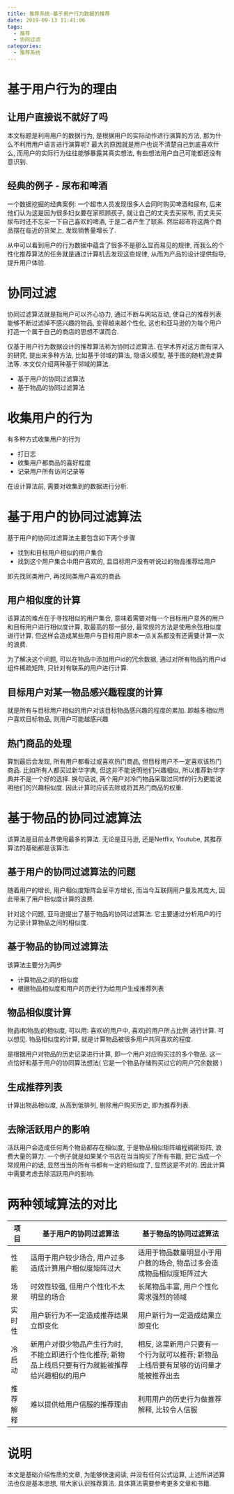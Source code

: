 ```yaml
---
title: 推荐系统-基于用户行为数据的推荐
date: 2019-09-13 11:41:06
tags:
  - 推荐
  - 协同过滤
categories:
  - 推荐系统
---
```


# 基于用户行为的理由

## 让用户直接说不就好了吗

本文标题是利用用户的数据行为, 是根据用户的实际动作进行演算的方法, 那为什么不利用用户语言进行演算呢? 最大的原因就是用户也说不清楚自己到底喜欢什么, 而用户的实际行为往往能够暴露其真实想法, 有些想法用户自己可能都还没有意识到.
<!-- more -->

## 经典的例子 - 尿布和啤酒

一个数据挖掘的经典案例: 一个超市人员发现很多人会同时购买啤酒和尿布, 后来他们认为这是因为很多妇女要在家照顾孩子, 就让自己的丈夫去买尿布, 而丈夫买尿布时还不忘买一下自己喜欢的啤酒, 于是二者产生了联系. 然后超市将这两个商品摆在临近的货架上, 发现销售量增长了.

从中可以看到用户的行为数据中蕴含了很多不是那么显而易见的规律, 而我么的个性化推荐算法的任务就是通过计算机去发现这些规律, 从而为产品的设计提供指导, 提升用户体验.

# 协同过滤

协同过滤算法就是指用户可以齐心协力, 通过不断与网站互动, 使自己的推荐列表能够不断过滤掉不感兴趣的物品, 变得越来越个性化, 这也和亚马逊的为每个用户打造一个属于自己的商店的思想不谋而合.

仅基于用户行为数据设计的推荐算法称为协同过滤算法. 在学术界对这方面有深入的研究, 提出来多种方法, 比如基于邻域的算法, 隐语义模型, 基于图的随机游走算法等. 本文仅介绍两种基于邻域的算法.

- 基于用户的协同过滤算法
- 基于物品的协同过滤算法

# 收集用户的行为

有多种方式收集用户的行为

- 打日志
- 收集用户都商品的喜好程度
- 记录用户所有访问记录等

在设计算法前, 需要对收集到的数据进行分析.

# 基于用户的协同过滤算法

基于用户的协同过滤算法主要包含如下两个步骤

- 找到和目标用户相似的用户集合
- 找到这个用户集合中用户喜欢的, 且目标用户没有听说过的物品推荐给用户

即先找同类用户, 再找同类用户喜欢的商品

## 用户相似度的计算

该算法的难点在于寻找相似的用户集合, 意味着需要对每一个目标用户意外的用户和目标用户进行相似度计算, 取最高的那一部分, 最常规的方法是使用余弦相似度进行计算. 但这样会造成某些用户与目标用户原本一点关系都没有还需要计算一次的浪费. 

为了解决这个问题, 可以在物品中添加用户id的冗余数据, 通过对所有物品的用户id组件稀疏矩阵, 只针对有联系的用户进行计算.

## 目标用户对某一物品感兴趣程度的计算

就是所有与目标用户相似的用户对该目标物品感兴趣的程度的累加. 即越多相似用户喜欢目标物品, 则用户可能越感兴趣

## 热门商品的处理

算到最后会发现, 所有用户都看过或喜欢热门商品, 但目标用户不一定喜欢该热门商品. 比如所有人都买过新华字典, 但这并不能说明他们兴趣相似, 所以推荐新华字典并不是一个好的选择. 换句话说, 两个用户对冷门物品采取过同样的行为更能说明他们的兴趣相似度. 因此计算时应该去除或将其热门商品的权重.

# 基于物品的协同过滤算法

该算法是目前业界使用最多的算法. 无论是亚马逊, 还是Netflix, Youtube, 其推荐算法的基础都是该算法.

## 基于用户的协同过滤算法的问题

随着用户的增长, 用户相似度矩阵会呈平方增长, 而当今互联网用户量及其庞大, 因此带来了用户相似度计算的浪费.

针对这个问题, 亚马逊提出了基于物品的协同过滤算法. 它主要通过分析用户的行为记录计算物品之间的相似度.

## 基于物品的协同过滤算法

该算法主要分为两步

- 计算物品之间的相似度
- 根据物品相似度和用户的历史行为给用户生成推荐列表

## 物品相似度计算

物品i和物品j的相似度, 可以用: 喜欢i的用户中, 喜欢j的用户所占比例 进行计算. 可以想见. 物品相似度的计算, 就是计算物品被很多用户共同喜欢的程度. 

是根据用户对物品的历史记录进行计算, 即一个用户对应购买过的多个物品. 这一点恰好和基于用户的协同算法想法( 它是一个物品存储购买过它的用户冗余数据 )

## 生成推荐列表

计算出物品相似度, 从高到低排列, 剔除用户购买历史, 即为推荐列表.

## 去除活跃用户的影响

活跃用户会造成任何两个物品都存在相似度, 于是物品相似矩阵编程稠密矩阵, 浪费大量的算力. 一个例子就是如果某个书店在当当购买了所有书籍, 把它当成一个常规用户的话, 显然当当的所有书都有一定的相似度了, 显然这是不对的. 因此计算中需要考虑去除活跃用户的影响.

# 两种领域算法的对比

| 项目     | 基于用户的协同过滤算法                                       | 基于物品的协同过滤算法                                       |
| -------- | ------------------------------------------------------------ | ------------------------------------------------------------ |
| 性能     | 适用于用户较少场合, 用户过多造成计算用户相似度矩阵过大       | 适用于物品数量明显小于用户数的场合, 物品过多会造成物品相似度矩阵过大 |
| 场景     | 时效性较强, 但用户个性化不太明显的场合                       | 长尾物品丰富, 用户个性化需求强烈的领域                       |
| 实时性   | 用户新行为不一定造成推荐结果立即变化                         | 用户新行为一定造成结果立即变化                               |
| 冷启动   | 新用户对很少物品产生行为时, 不能立即进行个性化推荐; 新物品上线后只要有行为就能被推荐给兴趣相似的用户 | 相反, 这里新用户只要有一个行为就可以推荐; 新物品上线后要有足够的访问量才能被推荐出去 |
| 推荐解释 | 难以提供给用户信服的推荐理由                                 | 利用用户的历史行为做推荐解释, 比较令人信服                   |

# 说明

本文是基础介绍性质的文章, 为能够快速阅读, 并没有任何公式运算, 上述所讲述算法也仅是基本思想, 带大家认识推荐算法. 具体算法需要参考更多文章和书籍. 